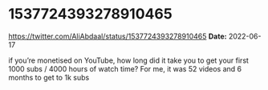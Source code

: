 # 1537724393278910465
https://twitter.com/AliAbdaal/status/1537724393278910465
**Date:** 2022-06-17

if you’re monetised on YouTube, how long did it take you to get your first 1000 subs / 4000 hours of watch time? For me, it was 52 videos and 6 months to get to 1k subs

